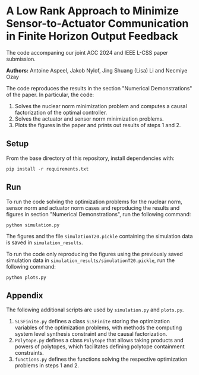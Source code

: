 # A Low Rank Approach to Minimize Sensor-to-Actuator Communication in Finite Horizon Output Feedback

The code accompaning our joint ACC 2024 and IEEE L-CSS paper submission.

**Authors:** Antoine Aspeel, Jakob Nylof, Jing Shuang (Lisa) Li and Necmiye Ozay

The code reproduces the results in the section "Numerical Demonstrations" of the paper. In particular, the code:
1. Solves the nuclear norm minimization problem and computes a causal factorization of the optimal controller.
2. Solves the actuator and sensor norm minimization problems.
3. Plots the figures in the paper and prints out results of steps 1 and 2.

## Setup
From the base directory of this repository, install dependencies with:
~~~~
pip install -r requirements.txt
~~~~

## Run
To run the code solving the optimization problems for the nuclear norm, sensor norm and actuator norm cases and reproducing the results and figures in section "Numerical Demonstrations", run the following command:
~~~~
python simulation.py
~~~~

The figures and the file `simulationT20.pickle` containing the simulation data is saved in `simulation_results`.

To run the code only reproducing the figures using the previously saved simulation data in `simulation_results/simulationT20.pickle`, run the following command:
~~~~
python plots.py
~~~~

## Appendix

The following additional scripts are used by `simulation.py` and `plots.py`.
1. `SLSFinite.py` defines a class `SLSFinite` storing the optimization variables of the optimization problems, with methods the computing system level synthesis constraint and the causal factorization.
2. `Polytope.py` defines a class `Polytope` that allows taking products and powers of polytopes, which facilitates defining polytope containment constraints.
3. `functions.py` defines the functions solving the respective optimization problems in steps 1 and 2.


